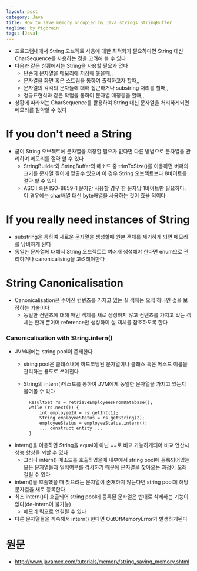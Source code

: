 ```yaml
---
layout: post
category: Java
title: How to save memory occupied by Java strings StringBuffer  
tagline: by Pigbrain
tags: [Java]
---
```


<!--more-->

* 프로그램내에서 String 오브젝트 사용에 대한 최적화가 필요하다면 String 대신 CharSequence를 사용하는 것을 고려해 볼 수 있다  
* 다음과 같은 상황에서는 String을 사용할 필요가 없다  
	* 단순히 문자열을 메모리에 저장해 놓을때,,   
	* 문자열을 화면 혹은 스트림을 통하여 출력하고자 할때,, 
	* 문자열의 각각의 문자들에 대해 접근하거나 substring 처리를 할때,,  
	* 정규표현식과 같은 작업을 통하여 문자열 매칭등을 할때,,  
* 상황에 따라서는 CharSequence를 활용하여 String 대신 문자열을 처리하게되면 메모리를 절약할 수 있다  
  
# If you don't need a String  
* 굳이 String 오브젝트에 문자열을 저장할 필요가 없다면 다른 방법으로 문자열을 관리하며 메모리를 절약 할 수 있다  
	* StringBuilder와 StringBuffer의 메소드 중 trimToSize()를 이용하면 버퍼의 크기를 문자열 길이에 맞출수 있으며 이 경우 String 오브젝트보다 8바이트를 절약 할 수 있다  
	* ASCII 혹은 ISO-8859-1 문자만 사용할 경우 한 문자당 1바이트만 필요하다. 이 경우에는 char배열 대신 byte배열을 사용하는 것이 효율 적이다  
  
# If you really need instances of String  
* substring을 통하여 새로운 문자열을 생성할때 원본 객체를 제거하게 되면 메모리를 낭비하게 된다  
* 동일한 문자열에 대해서 String 오브젝트르 여러개 생성해야 한다면 enum으로 관리하거나 canonicalising을 고려해야한다  
 
# String Canonicalisation  
* Canonicalisation은 주어진 컨텐츠를 가지고 있는 실 객체는 오직 하나인 것을 보장하는 기술이다  
	* 동일한 컨텐츠에 대해 매번 객체를 새로 생성하지 않고 컨텐츠를 가지고 있는 객체는 한개 뿐이며 reference만 생성하여 실 객체를 참조하도록 한다  
  
### Canonicalisation with String.intern()  
* JVM내에는 string pool이 존재한다  
	* string pool은 클래스내에 하드코딩된 문자열이나 클래스 혹은 메소드 이름을 관리하는 용도로 쓰여진다  
	* String의 intern()메소드를 통하여 JVM에게 동일한 문자열을 가지고 있는지 물어볼 수 있다  
			
			ResultSet rs = retrieveEmployeesFromDatabase();
			while (rs.next()) {
				int employeeId = rs.getInt(1);
				String employeeStatus = rs.getString(2);
				employeeStatus = employeeStatus.intern();
				... construct entity ...
			}  
* intern()을 이용하면 String을 equal이 아닌 ==로 비교 가능하게되어 비교 연산시 성능 향상을 꾀할 수 있다  
	* 그러나 intern() 메소드를 호출하였을때 내부에서 string pool에 등록되어있는 모든 문자열들과 일치여부를 검사하기 때문에 문자열을 찾아오는 과정이 오래걸릴 수 있다  
* intern()을 호출헀을 때 찾으려는 문자열이 존재하지 않는다면 string pool에 해당 문자열을 새로 등록한다  
* 최초 intern()이 호출되어 string pool에 등록된 문자열은 반대로 삭제하는 기능이 없다(de-intern이 불가능)  
	* 메모리 릭으로 연결될 수 있다  
* 다른 문자열들을 계속해서 intern() 한다면 OutOfMemoryError가 발생하게된다 

# 원문  
* http://www.javamex.com/tutorials/memory/string_saving_memory.shtml  
